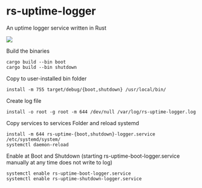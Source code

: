 # rs-uptime-logger
An uptime logger service written in Rust
<p align="left">
  <a href="https://github.com/artonix101/rs-uptime-logger/blob/main/LICENSE">
    <img src="https://img.shields.io/github/license/artonix101/rs-uptime-logger" />
  </a>
</p>

Build the binaries
```
cargo build --bin boot
cargo build --bin shutdown
```
Copy to user-installed bin folder
```
install -m 755 target/debug/{boot,shutdown} /usr/local/bin/
```
Create log file
```
install -o root -g root -m 644 /dev/null /var/log/rs-uptime-logger.log
```
Copy services to services Folder and reload systemd
```
install -m 644 rs-uptime-{boot,shutdown}-logger.service /etc/systemd/system/
systemctl daemon-reload
```
Enable at Boot and Shutdown (starting rs-uptime-boot-logger.service manually at any time does not write to log)
```
systemctl enable rs-uptime-boot-logger.service
systemctl enable rs-uptime-shutdown-logger.service
```
